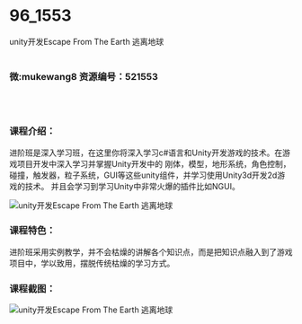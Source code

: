 # 96_1553
unity开发Escape From The Earth 逃离地球
<br/></br>
<h3>微:mukewang8 资源编号：521553</h3>
<br/></br>
<h3>课程介绍：</h3>
<p>进阶班是深入学习班，在这里你将深入学习c#语言和Unity开发游戏的技术。在游戏项目开发中深入学习并掌握Unity开发中的 刚体，模型，地形系统，角色控制，碰撞，触发器，粒子系统，GUI等这些<a title="查看与 unity 相关的文章" target="_blank">unity</a>组件，并学习使用Unity3d开发2d游戏的技术。 并且会学习到学习Unity中非常火爆的插件比如NGUI。</p>
<p><img src="https://www.ko996.com/wp-content/uploads/img/2018/03/2-175.png" alt="unity开发Escape From The Earth 逃离地球"></p>
<h3>课程特色：</h3>
<p>进阶班采用实例教学，并不会枯燥的讲解各个知识点，而是把知识点融入到了游戏项目中，学以致用，摆脱传统枯燥的学习方式。</p>
<div class="info-desc">
<h3>课程截图：</h3>
<p><img src="https://www.ko996.com/wp-content/uploads/img/2018/03/3-178.png" alt="unity开发Escape From The Earth 逃离地球"></p>


			
</div>
